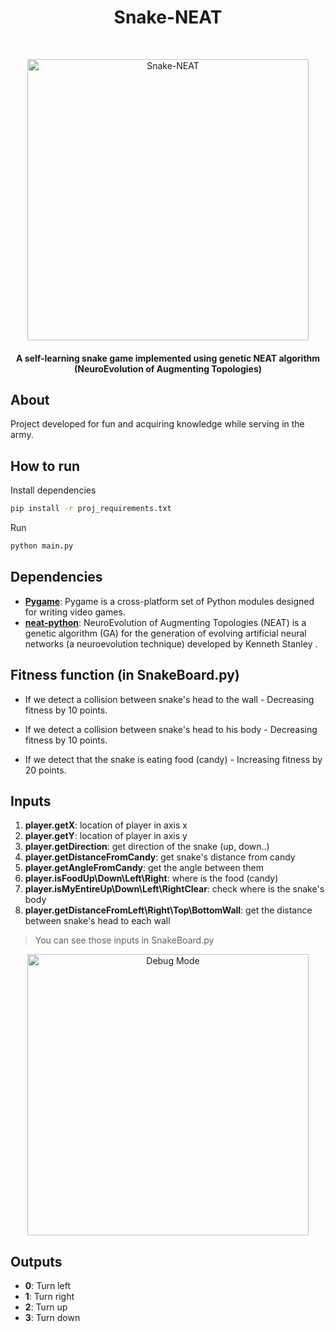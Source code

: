<h1 align="center">Snake-NEAT</h1><br>
<p align="center">
  <img alt="Snake-NEAT" title="Snake-NEAT" src="https://i.imgur.com/BDdGfBC.gif" width="450"><br>
</p>

<h4 align="center">A self-learning snake game implemented using genetic NEAT algorithm (NeuroEvolution of Augmenting Topologies)</h4>

## About

Project developed for fun and acquiring knowledge while serving in the army.

## How to run

Install dependencies

```bash
pip install -r proj_requirements.txt
```

Run

```bash
python main.py
```

## Dependencies

* **[Pygame](https://github.com/pygame/)**: Pygame is a cross-platform set of Python modules designed for writing video games.
* **[neat-python](https://github.com/CodeReclaimers/neat-python)**: NeuroEvolution of Augmenting Topologies (NEAT) is a genetic algorithm (GA) for the generation of evolving artificial 
                                                                    neural networks (a neuroevolution technique) developed by Kenneth Stanley .

## Fitness function (in SnakeBoard.py)

* If we detect a collision between snake's head to the wall - Decreasing fitness by 10 points.

* If we detect a collision between snake's head to his body - Decreasing fitness by 10 points.

* If we detect that the snake is eating food (candy) - Increasing fitness by 20 points.

## Inputs

1. **player.getX**: location of player in axis x
2. **player.getY**: location of player in axis y
3. **player.getDirection**: get direction of the snake (up, down..)
4. **player.getDistanceFromCandy**: get snake's distance from candy
5. **player.getAngleFromCandy**: get the angle between them
6. **player.isFoodUp\Down\Left\Right**: where is the food (candy)
7. **player.isMyEntireUp\Down\Left\RightClear**: check where is the snake's body
8. **player.getDistanceFromLeft\Right\Top\BottomWall**: get the distance between snake's head to each wall

> You can see those inputs in SnakeBoard.py

<p align="center">
  <img alt="Debug Mode" title="Debug Mode" src="https://i.imgur.com/m60tMox.gif" width="450"><br>
</p>

## Outputs

* **0**: Turn left
* **1**: Turn right
* **2**: Turn up
* **3**: Turn down
